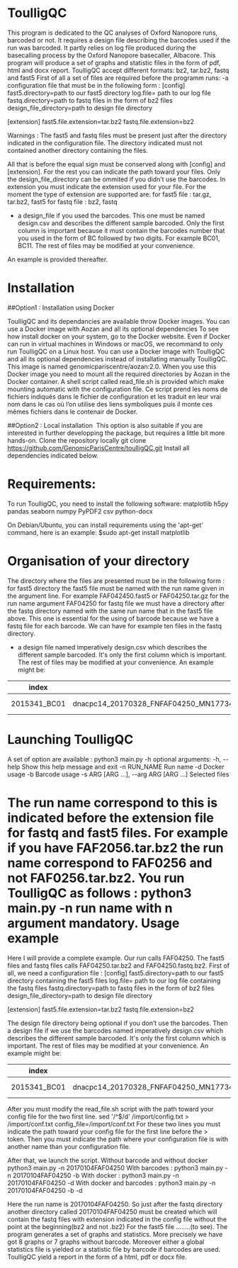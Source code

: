 ToulligQC
=========
This program is dedicated to the QC analyses of Oxford Nanopore runs, barcoded or not. It requires a design file describing the barcodes used if the run was barcoded. It partly relies on log file produced during the basecalling process by the Oxford Nanopore basecaller, Albacore. This program will produce a set of graphs and statistic files in the form of pdf, html and docx report.
ToulligQC accept different formats: bz2, tar.bz2, fastq and fast5
First of all a set of files are required before the programm runs:
-a configuration file that must be in the following form :
[config] 
fast5.directory=path to our fast5 directory 
log.file= path to our log file
fastq.directory=path to fastq files in the form of bz2 files
design_file_directory=path to design file directory

[extension]
fast5.file.extension=tar.bz2
fastq.file.extension=bz2 

Warnings : The fast5 and fastq files must be present just after the directory indicated in the configuration file. The directory indicated must not contained another directory containing the files.

All that is before the equal sign must be conserved along with [config] and [extension]. For the rest you can indicate the path toward your files. Only the design_file_directory can be ommited if you didn’t use the barcodes.
In extension you must indicate the extension used for your file. For the moment the type of extension are supported are:
for fast5 file : tar.gz, tar.bz2, fast5
for fastq file : bz2, fastq
- a design_file if you used the barcodes. This one must be named design.csv and describes the different sample barcoded. Only the first column is important because it must contain the barcodes number that you used in the form of BC followed by two digits. For example BC01, BC11. The rest of files may be modified at your convenience.

An example is provided thereafter.

Installation
=============
##Option1 : Installation using Docker

ToulligQC and its dependancies are available throw Docker images. 
You can use a Docker image with Aozan and all its optional dependencies 
To see how install docker on your system, go to the Docker website. Even if Docker can run in virtual machines in Windows or macOS, we recommand to only run ToulligQC on a Linux host.
You can use a Docker image with ToulligQC and all its optional dependencies  instead of installating manually ToulligQC. This image is named genomicpariscentre/aozan:2.0. When you use this Docker image you need to mount all the required directories by Aozan in the Docker container.
A shell script called read_file.sh is provided which make mounting automatic with the configuration file.
Ce script prend les noms de fichiers indiqués dans le fichier de configuration et les traduit en leur vrai nom dans le cas où l’on utilise des liens symboliques puis il monte ces mêmes fichiers dans le contenair de Docker.
 
##Option2 : Local installation 
This option is also suitable if you are interested in further developping the package, but requires a little bit more hands-on.
Clone the repository locally 
git clone https://github.com/GenomicParisCentre/toulligQC.git
Install all dependencies indicated below.

Requirements:
=============
To run ToulligQC, you need to install the following software:
matplotlib 
h5py 
pandas 
seaborn 
numpy 
PyPDF2 
csv 
python-docx

On Debian/Ubuntu, you can install requirements  using the 'apt-get' command, here is an example:
$sudo apt-get install matplotlib

Organisation of your directory
===============================
The directory where the files are presented must be in the following form :
for fast5 directory the fast5 file must be named with the run name given in the argument line. For example FAF042450.fast5 or FAF04250.tar.gz for the run name argument FAF04250
for fastq file we must have a directory after the fastq directory named with the same run name that in the fast5 file above. This one is essential for the using of barcode because we have a fastq file for each barcode. We can have for example ten files in the fastq directory. 

* a design file named imperatively design.csv which describes the different sample barcoded. It's only the first column which is important. The rest of files may be modified at your convenience. An example might be:

index | Reads | Description | Date | FastqFormat | RepTechGrou
------- | ------- | ------------- | -------- | -------------- | ---------------
 2015341_BC01 | dnacpc14_20170328_FNFAF04250_MN17734_mux_scan_1D_validation_test1_45344_barcode01_template.fastq.bz2 |  WT1_BC01 | 2017-01-24 | fastq-sanger | WT1_BC01

Launching ToulligQC
=========================
A set of option are available :
python3 main.py -h
optional arguments:
  -h, --help          	Show this help message and exit
  -n RUN_NAME 	Run name
  -d                          	Docker usage
  -b                        	Barcode usage
  -s ARG [ARG ...], --arg ARG [ARG …]   Selected files

The run name correspond to this is indicated before the extension file for fastq and fast5 files.
For example if you have FAF2056.tar.bz2 the run name correspond to FAF0256 and not FAF0256.tar.bz2.
You run ToulligQC as follows :
python3 main.py -n run name with n argument mandatory.
Usage example
========================
Here I will provide a complete example.
Our run calls FAF04250.
The fast5 files and fastq files calls FAF04250.tar.bz2 and FAF04250.fastq.bz2.
First of all, we need a configuration file :
[config] 
fast5.directory=path to our fast5 directory containing the fast5 files
log.file= path to our log file containing the fastq files
fastq.directory=path to fastq files in the form of bz2 files
design_file_directory=path to design file directory

[extension]
fast5.file.extension=tar.bz2
fastq.file.extension=bz2 

The design file directory being optional if you don’t use the barcodes.
Then a design file if we use the barcodes named imperatively design.csv which describes the different sample barcoded. It's only the first column which is important. The rest of files may be modified at your convenience. An example might be:

index | Reads | Description | Date | FastqFormat | RepTechGrou
------- | ------- | ------------- | -------- | -------------- | ---------------
 2015341_BC01 | dnacpc14_20170328_FNFAF04250_MN17734_mux_scan_1D_validation_test1_45344_barcode01_template.fastq.bz2 |  WT1_BC01 | 2017-01-24 | fastq-sanger | WT1_BC01


After you must modify the read_file.sh script with the path toward your config file for the two first line.
 sed '/^$/d' /import/config.txt > /import/conf.txt
config_file=/import/conf.txt
For these two lines you must indicate the path toward your config file for the first line before the >     
token. Then you must indicate the path where your configuration file is with another name than your configuration file. 

After that, we launch the script.
Without barcode and  without docker
python3 main.py -n 20170104FAF04250
With barcodes :
python3 main.py -n 20170104FAF04250 -b
With docker :
python3 main.py -n  20170104FAF04250 -d
With docker and barcodes :
python3 main.py -n  20170104FAF04250 -b  -d

Here the run name is  20170104FAF04250. So just after the fastq directory another directory called  20170104FAF04250 must be created which will contain the fastq files with extension indicated in the config file without the point at the beginning(bz2 and not .bz2)
For the fast5 file ……..(to see).
The program generates a set of graphs and statistics. More precisely we have got 8 graphs or 7 graphs without barcode. Moreover either a global statistics file is yielded or a statistic file by barcode if barcodes are used.
ToulligQC yield a report in the form of a html, pdf or docx file.
